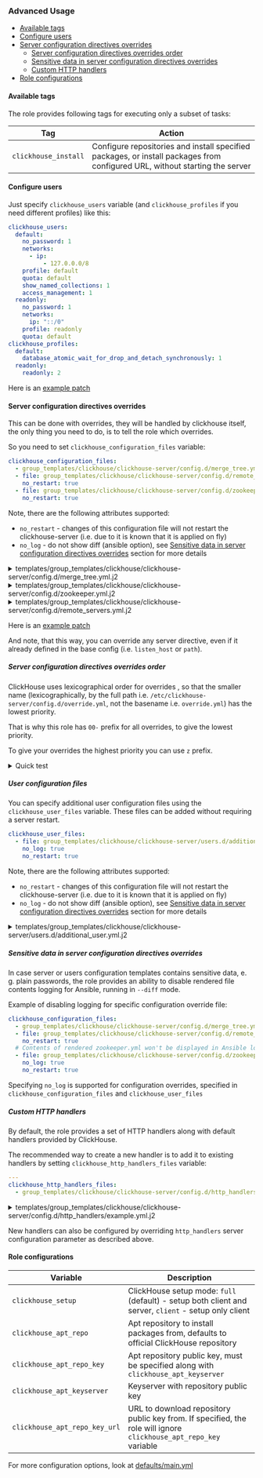 ### Advanced Usage

* [Available tags](#available-tags)
* [Configure users](#configure-users)
* [Server configuration directives overrides](#server-configuration-directives-overrides)
   * [Server configuration directives overrides order](#server-configuration-directives-overrides-order)
   * [Sensitive data in server configuration directives overrides](#sensitive-data-in-server-configuration-directives-overrides)
   * [Custom HTTP handlers](#custom-http-handlers)
* [Role configurations](#role-configurations)

#### Available tags

The role provides following tags for executing only a subset of tasks:

Tag | Action |
--- |---     |
`clickhouse_install` | Configure repositories and install specified packages, or install packages from configured URL, without starting the server |

#### Configure users

Just specify `clickhouse_users` variable (and `clickhouse_profiles` if you need
different profiles) like this:

```yaml
clickhouse_users:
  default:
    no_password: 1
    networks:
      - ip:
          - 127.0.0.0/8
    profile: default
    quota: default
    show_named_collections: 1
    access_management: 1
  readonly:
    no_password: 1
    networks:
      ip: "::/0"
    profile: readonly
    quota: default
clickhouse_profiles:
  default:
    database_atomic_wait_for_drop_and_detach_synchronously: 1
  readonly:
    readonly: 2
```

Here is an [example patch](ece488092e68b7fff0302955a997e33cc2b489b7)

#### Server configuration directives overrides

This can be done with overrides, they will be handled by clickhouse itself, the
only thing you need to do, is to tell the role which overrides.

So you need to set `clickhouse_configuration_files` variable:

```yaml
clickhouse_configuration_files:
  - group_templates/clickhouse/clickhouse-server/config.d/merge_tree.yml
  - file: group_templates/clickhouse/clickhouse-server/config.d/remote_servers.yml
    no_restart: true
  - file: group_templates/clickhouse/clickhouse-server/config.d/zookeeper.yml
    no_restart: true
```

Note, there are the following attributes supported:
- `no_restart` - changes of this configuration file will not restart the clickhouse-server (i.e. due to it is known that it is applied on fly)
- `no_log` - do not show diff (ansible option), see [Sensitive data in server configuration directives overrides](#sensitive-data-in-server-configuration-directives-overrides) section for more details

<details>

<summary>templates/group_templates/clickhouse/clickhouse-server/config.d/merge_tree.yml.j2</summary>

```yaml
# templates/group_templates/clickhouse/clickhouse-server/config.d/merge_tree.yml.j2
---
max_partition_size_to_drop: 0
merge_tree:
    max_suspicious_broken_parts: 5
```

</details>

<details>

<summary>templates/group_templates/clickhouse/clickhouse-server/config.d/zookeeper.yml.j2</summary>

```yaml
# templates/group_templates/clickhouse/clickhouse-server/config.d/zookeeper.yml.j2
---
zookeeper:
    - node:
          host: ch-keeper
          port: 9181
```

</details>

<details>

<summary>templates/group_templates/clickhouse/clickhouse-server/config.d/remote_servers.yml.j2</summary>

```yaml
# templates/group_templates/clickhouse/clickhouse-server/config.d/remote_servers.yml.j2
---
remote_servers:
    dev_cluster:
        - node:
              - host: 127.1
                port: 9000
                password: {{ clickhouse_users_default }}
              - host: 127.2
                port: 9000
                password: {{ clickhouse_users_default }}
    dev_cluster_secure:
        - secret: STORE_THIS_IN_ANSIBLE_VAULT_VARIABLE
          node:
              - host: 127.1
                port: 9000
              - host: 127.2
                port: 9000
    dev_cluster_replicated:
        secret: STORE_THIS_IN_ANSIBLE_VAULT_VARIABLE
        shard:
            - replica:
                  - internal_replication: true
                    host: 127.1
                    port: 9000
                  - internal_replication: true
                    host: 127.2
                    port: 9000
```

And here how you can verify clusters:

```sql
clickhouse :) select version() from clusterAllReplicas(dev_cluster) format PrettyCompactMonoBlock

SELECT version()
FROM clusterAllReplicas(dev_cluster)
FORMAT PrettyCompactMonoBlock

Query id: 8dea3b8c-7c03-4d68-9770-b659026acd3c

┌─version()─┐
│ 23.9.2.56 │
│ 23.9.2.56 │
└───────────┘
```

</details>

Here is an [example patch](db3c0e3a2c3713086af1cf3e038afc7758c13cbd)

And note, that this way, you can override any server directive, even if it
already defined in the base config (i.e. `listen_host` or `path`).

##### Server configuration directives overrides order

ClickHouse uses lexicographical order for overrides , so that the smaller name
(lexicographically, by the full path i.e.
`/etc/clickhouse-server/config.d/override.yml`, not the basename i.e.
`override.yml`) has the lowest priority.

That is why this role has `00-` prefix for all overrides, to give the lowest priority.

To give your overrides the highest priority you can use `z` prefix.

<details>

<summary>Quick test</summary>

```sh
$ { echo 00-ansible-role-config; echo 99-override-config; echo 9-override-config; echo 999-override-config; } | sort
00-ansible-role-config
999-override-config
99-override-config
9-override-config
```

</details>

##### User configuration files

You can specify additional user configuration files using the `clickhouse_user_files` variable. These files can be added without requiring a server restart.

```yaml
clickhouse_user_files:
  - file: group_templates/clickhouse/clickhouse-server/users.d/additional_user.yml
    no_log: true
    no_restart: true
```
Note, there are the following attributes supported:
- `no_restart` - changes of this configuration file will not restart the clickhouse-server (i.e. due to it is known that it is applied on fly)
- `no_log` - do not show diff (ansible option), see [Sensitive data in server configuration directives overrides](#sensitive-data-in-server-configuration-directives-overrides) section for more details

<details>

<summary>templates/group_templates/clickhouse/clickhouse-server/users.d/additional_user.yml.j2</summary>

```yaml
# templates/group_templates/clickhouse/clickhouse-server/users.d/additional_user.yml.j2
users:
  additional_user:
    password: user_password
    profile: default
    quota: default
    networks:
      ip: "::/0"
```

</details>

##### Sensitive data in server configuration directives overrides

In case server or users configuration templates contains sensitive data, e. g. plain passwords,
the role provides an ability to disable rendered file contents logging for Ansible, running in
`--diff` mode.

Example of disabling logging for specific configuration override file:

```yaml
clickhouse_configuration_files:
  - group_templates/clickhouse/clickhouse-server/config.d/merge_tree.yml
  - file: group_templates/clickhouse/clickhouse-server/config.d/remote_servers.yml
    no_restart: true
  # Contents of rendered zookeeper.yml won't be displayed in Ansible logs
  - file: group_templates/clickhouse/clickhouse-server/config.d/zookeeper.yml
    no_log: true
    no_restart: true
```

Specifying `no_log` is supported for configuration overrides, specified in
`clickhouse_configuration_files` and `clickhouse_user_files`

##### Custom HTTP handlers

By default, the role provides a set of HTTP handlers along with default
handlers provided by ClickHouse.

The recommended way to create a new handler is to add it to existing handlers
by setting `clickhouse_http_handlers_files` variable:

```yaml
---
clickhouse_http_handlers_files:
  - group_templates/clickhouse/clickhouse-server/config.d/http_handlers/example.yml
```

<details>

<summary>templates/group_templates/clickhouse/clickhouse-server/config.d/http_handlers/example.yml.j2</summary>

```yaml
# templates/group_templates/clickhouse/clickhouse-server/config.d/http_handlers/example.yml.j2
- url: /settings
  methods: GET, POST
  handler:
    type: predefined_query_handler
    query: SELECT * FROM system.settings
- url: /prometheus_formatted_metrics
  methods: GET, POST
  handler:
    type: predefined_query_handler
    query: >
      SELECT
        'table_rowcount'        AS name,
        count()                 AS value,
        'gauge'                 AS type,
        map('group', group_key) AS labels
      FROM default.table
      GROUP BY group_key
      ORDER BY name ASC, value DESC
      FORMAT Prometheus
```

</details>

New handlers can also be configured by overriding `http_handlers`
server configuration parameter as described above.

#### Role configurations

Variable | Description |
---      |---          |
`clickhouse_setup` | ClickHouse setup mode: `full` (default) - setup both client and server, `client` - setup only client |
`clickhouse_apt_repo` | Apt repository to install packages from, defaults to official ClickHouse repository |
`clickhouse_apt_repo_key` | Apt repository public key, must be specified along with `clickhouse_apt_keyserver` |
`clickhouse_apt_keyserver` | Keyserver with repository public key |
`clickhouse_apt_repo_key_url` | URL to download repository public key from. If specified, the role will ignore `clickhouse_apt_repo_key` variable |

For more configuration options, look at [defaults/main.yml](defaults/main.yml)
